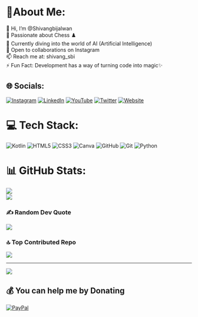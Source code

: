 # 💫About Me:
👋 Hi, I’m @Shivangbijalwan<br>👀 Passionate about Chess ♟️<br>🌱 Currently diving into the world of AI (Artificial Intelligence)<br>💞️ Open to collaborations on Instagram<br>📫 Reach me at: shivang_sbi<br>⚡ Fun Fact: Development has a way of turning code into magic✨<br>



## 🌐 Socials:
[![Instagram](https://img.shields.io/badge/Instagram-%23E4405F.svg?logo=Instagram&logoColor=white)](https://instagram.com/shivang_sbi) [![LinkedIn](https://img.shields.io/badge/LinkedIn-%230077B5.svg?logo=linkedin&logoColor=white)](https://linkedin.com/in/shivangbijalwan) [![YouTube](https://img.shields.io/badge/YouTube-%23FF0000.svg?logo=YouTube&logoColor=white)](https://youtube.com/@shivangsbi771) 
 [![Twitter](https://img.shields.io/badge/X-%23FF00.svg?logo=X&logoColor=white)](https://x.com/Coderation117)  [![Website](https://img.shields.io/badge/Website-%23333.svg?style=flat&logo=vercel&logoColor=white)](https://shivang-website.vercel.app)
# 💻 Tech Stack:
![Kotlin](https://img.shields.io/badge/kotlin-%237F52FF.svg?style=flat&logo=kotlin&logoColor=white) ![HTML5](https://img.shields.io/badge/html5-%23E34F26.svg?style=flat&logo=html5&logoColor=white) ![CSS3](https://img.shields.io/badge/css3-%231572B6.svg?style=flat&logo=css3&logoColor=white) ![Canva](https://img.shields.io/badge/Canva-%2300C4CC.svg?style=flat&logo=Canva&logoColor=white) ![GitHub](https://img.shields.io/badge/github-%23121011.svg?style=flat&logo=github&logoColor=white) ![Git](https://img.shields.io/badge/git-%23F05033.svg?style=flat&logo=git&logoColor=white)
![Python](https://img.shields.io/badge/python-%23E34F6.svg?style=flat&logo=python&logoColor=white)
# 📊 GitHub Stats:
![](https://github-readme-streak-stats.herokuapp.com/?user=Shivangbijalwan&theme=onedark&hide_border=false)<br/>
![](https://github-readme-stats.vercel.app/api/top-langs/?username=Shivangbijalwan&theme=onedark&hide_border=false&include_all_commits=true&count_private=true&layout=compact)


<!--
# 🏆 LeetCode Stats:
[![LeetCode Stats](https://leetcard.jacoblin.cool/shivang?theme=dark&ext=contest)](https://leetcode.com/shivang/)
-->
### ✍️ Random Dev Quote
![](https://quotes-github-readme.vercel.app/api?type=horizontal&theme=gruvbox)

### 🔝 Top Contributed Repo
![](https://github-contributor-stats.vercel.app/api?username=Shivangbijalwan&limit=5&theme=dark&combine_all_yearly_contributions=true)

---
[![](https://visitcount.itsvg.in/api?id=Shivangbijalwan&icon=2&color=3)](https://visitcount.itsvg.in)

  ## 💰 You can help me by Donating
  [![PayPal](https://img.shields.io/badge/PayPal-00457C?style=for-the-badge&logo=paypal&logoColor=white)](https://paypal.me/Shivangbijalwan) 

  
<!-- Proudly created with GPRM ( https://gprm.itsvg.in ) -->
